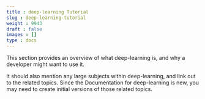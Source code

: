 ```yaml
---
title : deep-learning Tutorial
slug : deep-learning-tutorial
weight : 9943
draft : false
images : []
type : docs
---
```


This section provides an overview of what deep-learning is, and why a developer might want to use it.

It should also mention any large subjects within deep-learning, and link out to the related topics.  Since the Documentation for deep-learning is new, you may need to create initial versions of those related topics.

